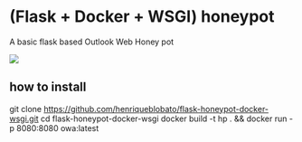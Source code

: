 # (Flask + Docker + WSGI) honeypot
A basic flask based Outlook Web Honey pot

![](docs/OWA_honeypot_1.png)

## how to install
git clone https://github.com/henriqueblobato/flask-honeypot-docker-wsgi.git
cd flask-honeypot-docker-wsgi
docker build -t hp . && docker run -p 8080:8080 owa:latest

